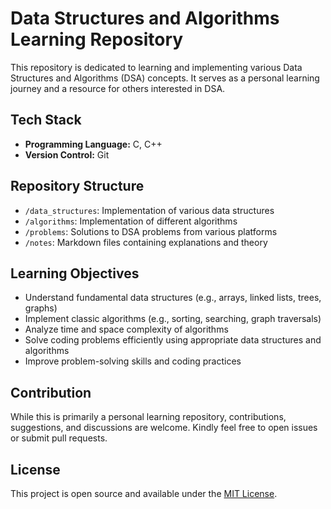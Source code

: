 # Data Structures and Algorithms Learning Repository

This repository is dedicated to learning and implementing various Data Structures and Algorithms (DSA) concepts. It serves as a personal learning journey and a resource for others interested in DSA.

## Tech Stack

- **Programming Language:** C, C++
- **Version Control:** Git

## Repository Structure

- `/data_structures`: Implementation of various data structures
- `/algorithms`: Implementation of different algorithms
- `/problems`: Solutions to DSA problems from various platforms
- `/notes`: Markdown files containing explanations and theory

## Learning Objectives

- Understand fundamental data structures (e.g., arrays, linked lists, trees, graphs)
- Implement classic algorithms (e.g., sorting, searching, graph traversals)
- Analyze time and space complexity of algorithms
- Solve coding problems efficiently using appropriate data structures and algorithms
- Improve problem-solving skills and coding practices

## Contribution

While this is primarily a personal learning repository, contributions, suggestions, and discussions are welcome. Kindly feel free to open issues or submit pull requests.

## License

This project is open source and available under the [MIT License](LICENSE).
